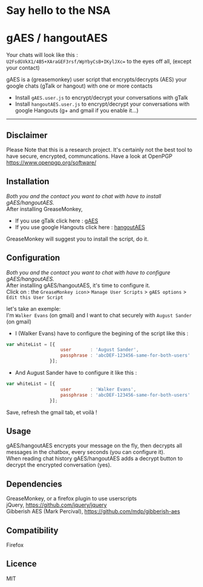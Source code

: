 Say hello to the NSA 
================================  

gAES / hangoutAES
================================
Your chats will look like this : 
`U2FsdGVkX1/4B5+XAraGEF3rsf/WpYbyCsB+IKylJXc=` to the eyes off all, (except your contact)  
  
gAES is a (greasemonkey) user script that encrypts/decrypts (AES) your google chats (gTalk or hangout) with one or more contacts    
- Install `gAES.user.js` to encrypt/decrypt your conversations with gTalk  
- Install `hangoutAES.user.js` to encrypt/decrypt your conversations with google Hangouts (g+ and gmail if you enable it...)  

---

## Disclaimer

Please Note that this is a research project. It's certainly not the best tool to have secure, encrypted, communcations.
Have a look at OpenPGP https://www.openpgp.org/software/

## Installation


*Both you and the contact you want to chat with have to install gAES/hangoutAES.*  
After installing GreaseMonkey,
- If you use gTalk click here : [gAES](https://github.com/nicolas-t/gAES/raw/master/gAES.user.js)     
- If you use google Hangouts click here : [hangoutAES](https://github.com/nicolas-t/gAES/raw/master/hangoutAES.user.js)  

GreaseMonkey will suggest you to install the script, do it.  


## Configuration


*Both you and the contact you want to chat with have to configure gAES/hangoutAES.*  
After installing gAES/hangoutAES, it's time to configure it.    
Click on : the `GreaseMonkey icon`> `Manage User Scripts` > `gAES options` > `Edit this User Script` 
  
let's take an exemple:  
I'm `Walker Evans` (on gmail) and I want to chat securely with `August Sander` (on gmail) 

- I (Walker Evans) have to configure the begining of the script like this :     
```javascript
var whiteList = [{
                    user       : 'August Sander',
                    passphrase : 'abcDEF-123456-same-for-both-users'
                }]; 
```

- And August Sander have to configure it like this :
```javascript
var whiteList = [{
                    user       : 'Walker Evans',
                    passphrase : 'abcDEF-123456-same-for-both-users'
                }]; 
```
Save, refresh the gmail tab, et voilà !


## Usage


gAES/hangoutAES encrypts your message on the fly, then decrypts all messages in the chatbox, every seconds (you can configure it).  
When reading chat history gAES/hangoutAES adds a decrypt button to decrypt the encrypted conversation (yes).   

## Dependencies


GreaseMonkey, or a firefox plugin to use userscripts    
jQuery, https://github.com/jquery/jquery  
Gibberish AES (Mark Percival), https://github.com/mdp/gibberish-aes  
 
## Compatibility


Firefox


## Licence


MIT


